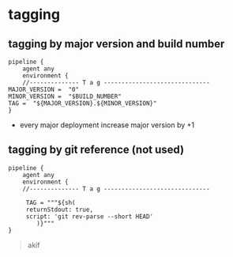 # tagging


## tagging by major version and build number


```
pipeline {
	agent any
	environment {
	//-------------- T a g ------------------------------
MAJOR_VERSION =  "0"
MINOR_VERSION =  "$BUILD_NUMBER"
TAG =  "${MAJOR_VERSION}.${MINOR_VERSION}"
}
```
- every major deployment increase major version by +1

## tagging by git reference (not used)
```
pipeline {
	agent any
	environment {
	//-------------- T a g ------------------------------

	 TAG = """${sh(
	 returnStdout: true,
	 script: 'git rev-parse --short HEAD'
		)}"""
}
```



>  akif